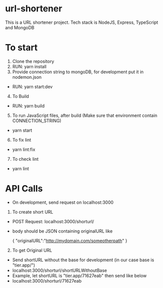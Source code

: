 # url-shortener
This is a URL shortener project. Tech stack is NodeJS, Express, TypeScript and MongoDB


# To start
1. Clone the repository
2. RUN: yarn install
3. Provide connection string to mongoDB, for development put it in nodemon.json
- RUN: yarn start:dev
4. To Build 
- RUN: yarn build
5. To run JavaScript files, after build (Make sure that environment contain CONNECTION_STRING)
- yarn start
6. To fix lint
- yarn lint:fix
7. To check lint
- yarn lint 



# API Calls
- On development, send request on localhost:3000
1. To create short URL
- POST Request: localhost:3000/shorturl/
- body should be JSON containing originalURL like

    {
    "originalURL":"http://mydomain.com/someotherpath"
    }

2. To get Original URL
- Send shortURL without the base for development (in our case base is "tier.app/")
- localhost:3000/shorturl/shortURLWithoutBase
- Example, let shortURL is "tier.app/71627eab" then send like below
- localhost:3000/shorturl/71627eab
